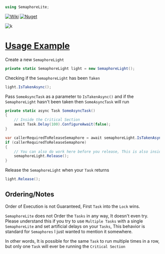 ```cs
using SemaphoreLite;
```
[![Wiki](https://user-images.githubusercontent.com/54571583/173321360-737e4e55-0e46-40aa-ac4e-0ac01875ce96.png)](https://github.com/HypsyNZ/SemaphoreLite.NET/wiki) [![Nuget](https://img.shields.io/nuget/v/SemaphoreLite.NET)](https://www.nuget.org/packages/SemaphoreLite.NET/)

![k](https://user-images.githubusercontent.com/54571583/174004545-eb25d721-760f-4cdf-9920-df44035737d0.png)

# [Usage Example](https://github.com/HypsyNZ/SemaphoreLite.NET/blob/main/Example/Example/Program.cs)

Create a new `SemaphoreLight`

```cs
private static SemaphoreLight light = new SemaphoreLight();
```

Checking if the `SemaphoreLight` has been `Taken`
```cs
light.IsTakenAsync();
```

Pass `SomeAsyncTask` as a parameter to `IsTakenAsync()` and if the `SemaphoreLight` hasn't been taken then `SomeAsyncTask` will run
```cs
private static async Task SomeAsyncTask()
{
    // Inside the Critical Section
    await Task.Delay(100).ConfigureAwait(false);
}

var callerRequiredToReleaseSemaphore = await semaphoreLight.IsTakenAsync(SomeAsyncTask, false).ConfigureAwait(false);
if (callerRequiredToReleaseSemaphore)
{
    // You can also do work here before you release, This is also inside the Critical Section
    semaphoreLight.Release();
}
```

Release the `SemaphoreLight` when your `Task` returns
```cs
light.Release();
```

## Ordering/Notes

Order of Execution is not Guaranteed, First `Task` into the `Lock` wins.

`SemaphoreLite` does not Order the `Tasks` in any way, It doesn't even try. Please understand this if you try to use `Multiple Tasks` with a single `SemaphoreLite` and set artificial delays on your `Tasks`, This behavior is standard for `Semaphores` I just wanted to mention it somewhere.

In other words, It is possible for the same `Task` to run multiple times in a row, but only one `Task` will ever be running the `Critical Section`